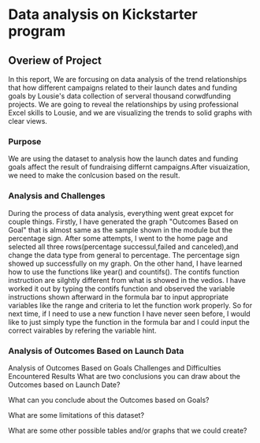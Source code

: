 # Data analysis on Kickstarter program
## Overiew of Project
In this report, We are forcusing on data analysis of the trend relationships that how different campaigns related to their launch dates and funding goals by Lousie's data collection of serveral thousand corwdfunding projects. We are going to reveal the relationships by using professional Excel skills to Lousie, and we are visualizing the trends to solid graphs with clear views.

### Purpose
We are using the dataset to analysis how the launch dates and funding goals affect the result of fundraising differnt campaigns.After visuaization, we need to make the conlcusion based on the result.

### Analysis and Challenges
During the process of data analysis, everything went great expcet for couple things. Firstly, I have generated the graph "Outcomes Based on Goal" that is almost same as the sample shown in the module but the percentage sign. After some attempts, I went to the home page and selected all three rows(percentage successul,failed and canceled),and change the data type from general to percentage. The percentage sign showed up successfully on my graph. On the other hand, I have learned how to use the functions like year() and countifs(). The contifs function instruction are silghtly different from what is showed in the vedios. I have worked it out by typing the contifs function and observed the variable instructions shown afterward in the formula bar to input appropriate variables like the range and criteria to let the function work properly. So for next time, if I need to use a new function I have never seen before, I would like to just simply type the function in the formula bar and I could input the correct vairables by refering the variable hint.

### Analysis of Outcomes Based on Launch Data



Analysis of Outcomes Based on Goals
Challenges and Difficulties Encountered
Results
What are two conclusions you can draw about the Outcomes based on Launch Date?

What can you conclude about the Outcomes based on Goals?

What are some limitations of this dataset?

What are some other possible tables and/or graphs that we could create?
